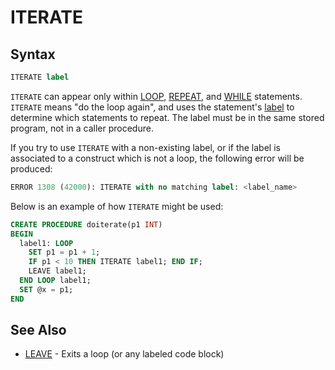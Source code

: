 # ITERATE

## Syntax

```sql
ITERATE label
```

`ITERATE` can appear only within [LOOP](/programming-customizing-mariadb/programmatic-compound-statements/loop), [REPEAT](/programming-customizing-mariadb/programmatic-compound-statements/repeat-loop), and [WHILE](/programming-customizing-mariadb/programmatic-compound-statements/while) statements.
`ITERATE` means "do the loop again", and uses the statement's [label](/programming-customizing-mariadb/programmatic-compound-statements/labels) to determine which statements to repeat. The label must be in the same stored program, not in a caller procedure.

If you try to use `ITERATE` with a non-existing label, or if the label is associated to a construct which is not a loop, the following error will be produced:

```sql
ERROR 1308 (42000): ITERATE with no matching label: <label_name>
```

Below is an example of how `ITERATE` might be used:

```sql
CREATE PROCEDURE doiterate(p1 INT)
BEGIN
  label1: LOOP
    SET p1 = p1 + 1;
    IF p1 < 10 THEN ITERATE label1; END IF;
    LEAVE label1;
  END LOOP label1;
  SET @x = p1;
END
```

## See Also

- [LEAVE](/programming-customizing-mariadb/programmatic-compound-statements/leave) - Exits a loop (or any labeled code block)